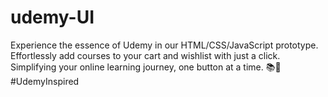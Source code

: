 # udemy-UI
Experience the essence of Udemy in our HTML/CSS/JavaScript prototype. Effortlessly add courses to your cart and wishlist with just a click. Simplifying your online learning journey, one button at a time. 📚🛒 #UdemyInspired
